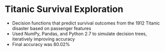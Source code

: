 # Titanic Survival Exploration

*	Decision functions that predict survival outcomes from the 1912 Titanic disaster based on passenger features
*	Used NumPy, Pandas, and Python 2.7 to simulate decision trees, iteratively improving accuracy
*	Final accuracy was 80.02%

